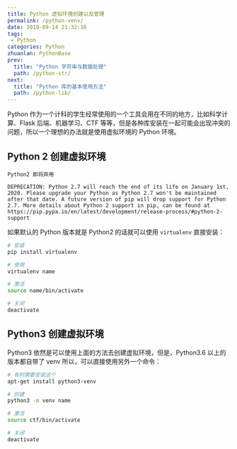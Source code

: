 ```yaml
---
title: Python 虚拟环境创建以及管理
permalink: /python-venv/
date: 2019-09-14 21:32:16
tags: 
 - Python
categories: Python
zhuanlan: PythonBase
prev:
  title: "Python 字符串与数据处理"
  path: /python-str/
next:
  title: "Python 库的基本使用方法"
  path: /python-lib/
---
```


 Python 作为一个计科的学生经常使用的一个工具会用在不同的地方，比如科学计算、Flask 后端、机器学习、CTF 等等，但是各种库安装在一起可能会出现冲突的问题，所以一个理想的办法就是使用虚拟环境的 Python 环境。

<!-- more -->

## Python 2 创建虚拟环境

```
Python2 即将弃用

DEPRECATION: Python 2.7 will reach the end of its life on January 1st, 2020. Please upgrade your Python as Python 2.7 won't be maintained after that date. A future version of pip will drop support for Python 2.7. More details about Python 2 support in pip, can be found at https://pip.pypa.io/en/latest/development/release-process/#python-2-support

```

如果默认的 Python 版本就是 Python2 的话就可以使用 `virtualenv` 直接安装：

```bash
# 安装
pip install virtualenv

# 使用
virtualenv name

# 激活
source name/bin/activate

# 关闭
deactivate
```

## Python3 创建虚拟环境

Python3 依然是可以使用上面的方法去创建虚拟环境，但是，Python3.6 以上的版本都自带了 venv 所以，可以直接使用另外一个命令：

```bash
# 有时需要安装这个
apt-get install python3-venv

# 创建
python3 -m venv name

# 激活
source ctf/bin/activate

# 关闭
deactivate
```